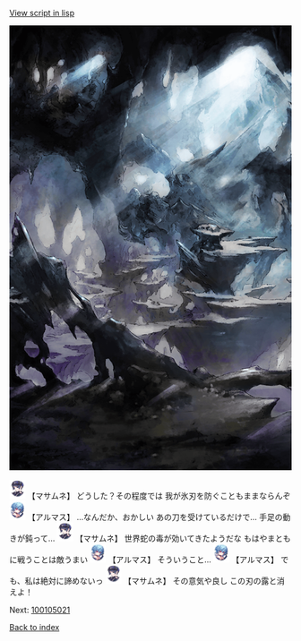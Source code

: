 [View script in lisp](../scripts/100105011.txt)

![101_cave.png](../images/backgrounds/101_cave.png)

<img src="../images/units/3100111.png" alt="3100111.png" height="34"/>
【マサムネ】
どうした？その程度では
我が氷刃を防ぐこともままならんぞ

<img src="../images/units/3103811.png" alt="3103811.png" height="34"/>
【アルマス】
…なんだか、おかしい
あの刀を受けているだけで…
手足の動きが鈍って…

<img src="../images/units/3100111.png" alt="3100111.png" height="34"/>
【マサムネ】
世界蛇の毒が効いてきたようだな
もはやまともに戦うことは敵うまい

<img src="../images/units/3103811.png" alt="3103811.png" height="34"/>
【アルマス】
そういうこと…

<img src="../images/units/3103811.png" alt="3103811.png" height="34"/>
【アルマス】
でも、私は絶対に諦めないっ

<img src="../images/units/3100111.png" alt="3100111.png" height="34"/>
【マサムネ】
その意気や良し
この刃の露と消えよ！

Next: [100105021](100105021.md)

[Back to index](index.md)
